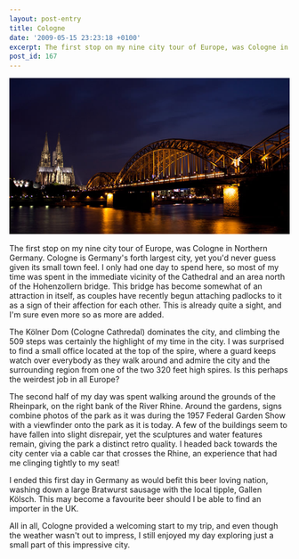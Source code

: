 ```yaml
---
layout: post-entry
title: Cologne
date: '2009-05-15 23:23:18 +0100'
excerpt: The first stop on my nine city tour of Europe, was Cologne in Northern Germany.
post_id: 167
---
```

![Cologne](/assets/2009/05/cologne.jpg)

The first stop on my nine city tour of Europe, was Cologne in Northern Germany. Cologne is Germany's forth largest city, yet you'd never guess given its small town feel. I only had one day to spend here, so most of my time was spent in the immediate vicinity of the Cathedral and an area north of the Hohenzollern bridge. This bridge has become somewhat of an attraction in itself, as couples have recently begun attaching padlocks to it as a sign of their affection for each other. This is already quite a sight, and I'm sure even more so as more are added.

The Kölner Dom (Cologne Cathredal) dominates the city, and climbing the 509 steps was certainly the highlight of my time in the city. I was surprised to find a small office located at the top of the spire, where a guard keeps watch over everybody as they walk around and admire the city and the surrounding region from one of the two 320 feet high spires. Is this perhaps the weirdest job in all Europe?

The second half of my day was spent walking around the grounds of the Rheinpark, on the right bank of the River Rhine. Around the gardens, signs combine photos of the park as it was during the 1957 Federal Garden Show with a viewfinder onto the park as it is today. A few of the buildings seem to have fallen into slight disrepair, yet the sculptures and water features remain, giving the park a distinct retro quality. I headed back towards the city center via a cable car that crosses the Rhine, an experience that had me clinging tightly to my seat!

I ended this first day in Germany as would befit this beer loving nation, washing down a large Bratwurst sausage with the local tipple, Gallen Kölsch. This may become a favourite beer should I be able to find an importer in the UK.

All in all, Cologne provided a welcoming start to my trip, and even though the weather wasn't out to impress, I still enjoyed my day exploring just a small part of this impressive city.